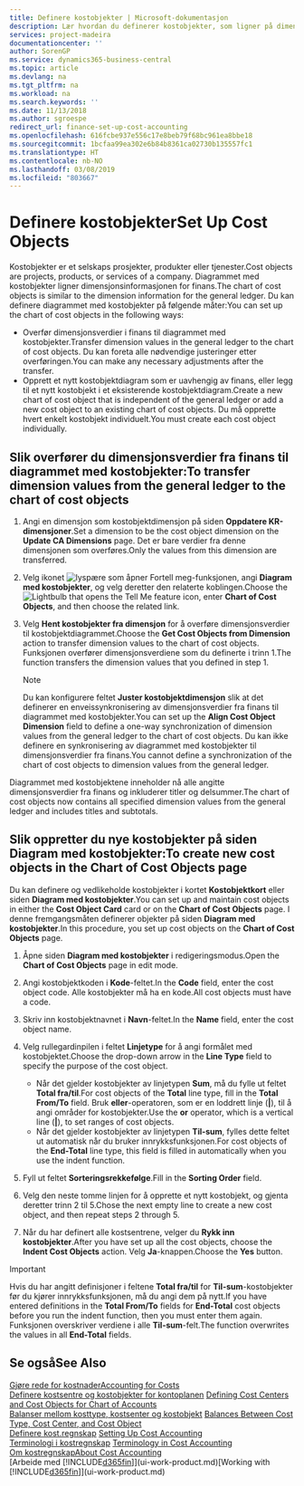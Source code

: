 ```yaml
---
title: Definere kostobjekter | Microsoft-dokumentasjon
description: Lær hvordan du definerer kostobjekter, som ligner på dimensjonene i Finans.
services: project-madeira
documentationcenter: ''
author: SorenGP
ms.service: dynamics365-business-central
ms.topic: article
ms.devlang: na
ms.tgt_pltfrm: na
ms.workload: na
ms.search.keywords: ''
ms.date: 11/13/2018
ms.author: sgroespe
redirect_url: finance-set-up-cost-accounting
ms.openlocfilehash: 616fcbe937e556c17e8beb79f68bc961ea8bbe18
ms.sourcegitcommit: 1bcfaa99ea302e6b84b8361ca02730b135557fc1
ms.translationtype: HT
ms.contentlocale: nb-NO
ms.lasthandoff: 03/08/2019
ms.locfileid: "803667"
---
```

# <a name="set-up-cost-objects"></a><span data-ttu-id="99c4c-103">Definere kostobjekter</span><span class="sxs-lookup"><span data-stu-id="99c4c-103">Set Up Cost Objects</span></span>
<span data-ttu-id="99c4c-104">Kostobjekter er et selskaps prosjekter, produkter eller tjenester.</span><span class="sxs-lookup"><span data-stu-id="99c4c-104">Cost objects are projects, products, or services of a company.</span></span> <span data-ttu-id="99c4c-105">Diagrammet med kostobjekter ligner dimensjonsinformasjonen for finans.</span><span class="sxs-lookup"><span data-stu-id="99c4c-105">The chart of cost objects is similar to the dimension information for the general ledger.</span></span> <span data-ttu-id="99c4c-106">Du kan definere diagrammet med kostobjekter på følgende måter:</span><span class="sxs-lookup"><span data-stu-id="99c4c-106">You can set up the chart of cost objects in the following ways:</span></span>  

* <span data-ttu-id="99c4c-107">Overfør dimensjonsverdier i finans til diagrammet med kostobjekter.</span><span class="sxs-lookup"><span data-stu-id="99c4c-107">Transfer dimension values in the general ledger to the chart of cost objects.</span></span> <span data-ttu-id="99c4c-108">Du kan foreta alle nødvendige justeringer etter overføringen.</span><span class="sxs-lookup"><span data-stu-id="99c4c-108">You can make any necessary adjustments after the transfer.</span></span>  
* <span data-ttu-id="99c4c-109">Opprett et nytt kostobjektdiagram som er uavhengig av finans, eller legg til et nytt kostobjekt i et eksisterende kostobjektdiagram.</span><span class="sxs-lookup"><span data-stu-id="99c4c-109">Create a new chart of cost object that is independent of the general ledger or add a new cost object to an existing chart of cost objects.</span></span> <span data-ttu-id="99c4c-110">Du må opprette hvert enkelt kostobjekt individuelt.</span><span class="sxs-lookup"><span data-stu-id="99c4c-110">You must create each cost object individually.</span></span>  

## <a name="to-transfer-dimension-values-from-the-general-ledger-to-the-chart-of-cost-objects"></a><span data-ttu-id="99c4c-111">Slik overfører du dimensjonsverdier fra finans til diagrammet med kostobjekter:</span><span class="sxs-lookup"><span data-stu-id="99c4c-111">To transfer dimension values from the general ledger to the chart of cost objects</span></span>  
1.  <span data-ttu-id="99c4c-112">Angi en dimensjon som kostobjektdimensjon på siden **Oppdatere KR-dimensjoner**.</span><span class="sxs-lookup"><span data-stu-id="99c4c-112">Set a dimension to be the cost object dimension on the **Update CA Dimensions** page.</span></span> <span data-ttu-id="99c4c-113">Det er bare verdier fra denne dimensjonen som overføres.</span><span class="sxs-lookup"><span data-stu-id="99c4c-113">Only the values from this dimension are transferred.</span></span>  
2.  <span data-ttu-id="99c4c-114">Velg ikonet ![lyspære som åpner Fortell meg-funksjonen](media/ui-search/search_small.png "Fortell hva du vil gjøre"), angi **Diagram med kostobjekter**, og velg deretter den relaterte koblingen.</span><span class="sxs-lookup"><span data-stu-id="99c4c-114">Choose the ![Lightbulb that opens the Tell Me feature](media/ui-search/search_small.png "Tell me what you want to do") icon, enter **Chart of Cost Objects**, and then choose the related link.</span></span>  
3.  <span data-ttu-id="99c4c-115">Velg **Hent kostobjekter fra dimensjon** for å overføre dimensjonsverdier til kostobjektdiagrammet.</span><span class="sxs-lookup"><span data-stu-id="99c4c-115">Choose the **Get Cost Objects from Dimension** action to transfer dimension values to the chart of cost objects.</span></span> <span data-ttu-id="99c4c-116">Funksjonen overfører dimensjonsverdiene som du definerte i trinn 1.</span><span class="sxs-lookup"><span data-stu-id="99c4c-116">The function transfers the dimension values that you defined in step 1.</span></span>  

    > [!NOTE]  
    >  <span data-ttu-id="99c4c-117">Du kan konfigurere feltet **Juster kostobjektdimensjon** slik at det definerer en enveissynkronisering av dimensjonsverdier fra finans til diagrammet med kostobjekter.</span><span class="sxs-lookup"><span data-stu-id="99c4c-117">You can set up the **Align Cost Object Dimension**  field to define a one-way synchronization of dimension values from the general ledger to the chart of cost objects.</span></span> <span data-ttu-id="99c4c-118">Du kan ikke definere en synkronisering av diagrammet med kostobjekter til dimensjonsverdier fra finans.</span><span class="sxs-lookup"><span data-stu-id="99c4c-118">You cannot define a synchronization of the chart of cost objects to dimension values from the general ledger.</span></span>  

<span data-ttu-id="99c4c-119">Diagrammet med kostobjektene inneholder nå alle angitte dimensjonsverdier fra finans og inkluderer titler og delsummer.</span><span class="sxs-lookup"><span data-stu-id="99c4c-119">The chart of cost objects now contains all specified dimension values from the general ledger and includes titles and subtotals.</span></span>  

## <a name="to-create-new-cost-objects-in-the-chart-of-cost-objects-page"></a><span data-ttu-id="99c4c-120">Slik oppretter du nye kostobjekter på siden Diagram med kostobjekter:</span><span class="sxs-lookup"><span data-stu-id="99c4c-120">To create new cost objects in the Chart of Cost Objects page</span></span>  
<span data-ttu-id="99c4c-121">Du kan definere og vedlikeholde kostobjekter i kortet **Kostobjektkort** eller siden **Diagram med kostobjekter**.</span><span class="sxs-lookup"><span data-stu-id="99c4c-121">You can set up and maintain cost objects in either the **Cost Object Card** card or on the **Chart of Cost Objects** page.</span></span> <span data-ttu-id="99c4c-122">I denne fremgangsmåten definerer objekter på siden **Diagram med kostobjekter**.</span><span class="sxs-lookup"><span data-stu-id="99c4c-122">In this procedure, you set up cost objects on the **Chart of Cost Objects** page.</span></span>  

1.  <span data-ttu-id="99c4c-123">Åpne siden **Diagram med kostobjekter** i redigeringsmodus.</span><span class="sxs-lookup"><span data-stu-id="99c4c-123">Open the **Chart of Cost Objects** page in edit mode.</span></span>  
2.  <span data-ttu-id="99c4c-124">Angi kostobjektkoden i **Kode**-feltet.</span><span class="sxs-lookup"><span data-stu-id="99c4c-124">In the **Code** field, enter the cost object code.</span></span> <span data-ttu-id="99c4c-125">Alle kostobjekter må ha en kode.</span><span class="sxs-lookup"><span data-stu-id="99c4c-125">All cost objects must have a code.</span></span>  
3.  <span data-ttu-id="99c4c-126">Skriv inn kostobjektnavnet i **Navn**-feltet.</span><span class="sxs-lookup"><span data-stu-id="99c4c-126">In the **Name** field, enter the cost object name.</span></span>  
4.  <span data-ttu-id="99c4c-127">Velg rullegardinpilen i feltet **Linjetype** for å angi formålet med kostobjektet.</span><span class="sxs-lookup"><span data-stu-id="99c4c-127">Choose the drop-down arrow in the **Line Type** field to specify the purpose of the cost object.</span></span>  

    * <span data-ttu-id="99c4c-128">Når det gjelder kostobjekter av linjetypen **Sum**, må du fylle ut feltet **Total fra/til**.</span><span class="sxs-lookup"><span data-stu-id="99c4c-128">For cost objects of the **Total** line type, fill in the **Total From/To** field.</span></span> <span data-ttu-id="99c4c-129">Bruk **eller**-operatoren, som er en loddrett linje (**&#124;**), til å angi områder for kostobjekter.</span><span class="sxs-lookup"><span data-stu-id="99c4c-129">Use the **or** operator, which is a vertical line (**&#124;**), to set ranges of cost objects.</span></span>  
    * <span data-ttu-id="99c4c-130">Når det gjelder kostobjekter av linjetypen **Til-sum**, fylles dette feltet ut automatisk når du bruker innrykksfunksjonen.</span><span class="sxs-lookup"><span data-stu-id="99c4c-130">For cost objects of the **End-Total** line type, this field is filled in automatically when you use  the indent function.</span></span>  
5.  <span data-ttu-id="99c4c-131">Fyll ut feltet **Sorteringsrekkefølge**.</span><span class="sxs-lookup"><span data-stu-id="99c4c-131">Fill in the **Sorting Order** field.</span></span>  
6.  <span data-ttu-id="99c4c-132">Velg den neste tomme linjen for å opprette et nytt kostobjekt, og gjenta deretter trinn 2 til 5.</span><span class="sxs-lookup"><span data-stu-id="99c4c-132">Chose the next empty line to create a new cost object, and then repeat steps 2 through 5.</span></span>  
7.  <span data-ttu-id="99c4c-133">Når du har definert alle kostsentrene, velger du **Rykk inn kostobjekter**.</span><span class="sxs-lookup"><span data-stu-id="99c4c-133">After you have set up all the cost objects, choose the **Indent Cost Objects** action.</span></span> <span data-ttu-id="99c4c-134">Velg **Ja**-knappen.</span><span class="sxs-lookup"><span data-stu-id="99c4c-134">Choose the **Yes** button.</span></span>  

> [!IMPORTANT]  
>  <span data-ttu-id="99c4c-135">Hvis du har angitt definisjoner i feltene **Total fra/til** for **Til-sum**-kostobjekter før du kjører innrykksfunksjonen, må du angi dem på nytt.</span><span class="sxs-lookup"><span data-stu-id="99c4c-135">If you have entered definitions in the **Total From/To** fields for **End-Total** cost objects before you run the indent function, then you must enter them again.</span></span> <span data-ttu-id="99c4c-136">Funksjonen overskriver verdiene i alle **Til-sum**-felt.</span><span class="sxs-lookup"><span data-stu-id="99c4c-136">The function overwrites the values in all **End-Total** fields.</span></span>  

## <a name="see-also"></a><span data-ttu-id="99c4c-137">Se også</span><span class="sxs-lookup"><span data-stu-id="99c4c-137">See Also</span></span>  
[<span data-ttu-id="99c4c-138">Gjøre rede for kostnader</span><span class="sxs-lookup"><span data-stu-id="99c4c-138">Accounting for Costs</span></span>](finance-manage-cost-accounting.md)  
<span data-ttu-id="99c4c-139">[Definere kostsentre og kostobjekter for kontoplanen](finance-defining-cost-centers-and-cost-objects-for-chart-of-accounts.md) </span><span class="sxs-lookup"><span data-stu-id="99c4c-139">[Defining Cost Centers and Cost Objects for Chart of Accounts](finance-defining-cost-centers-and-cost-objects-for-chart-of-accounts.md) </span></span>  
<span data-ttu-id="99c4c-140">[Balanser mellom kosttype, kostsenter og kostobjekt](finance-balances-between-cost-type-cost-center-and-cost-object.md) </span><span class="sxs-lookup"><span data-stu-id="99c4c-140">[Balances Between Cost Type, Cost Center, and Cost Object](finance-balances-between-cost-type-cost-center-and-cost-object.md) </span></span>  
<span data-ttu-id="99c4c-141">[Definere kost.regnskap](finance-set-up-cost-accounting.md) </span><span class="sxs-lookup"><span data-stu-id="99c4c-141">[Setting Up Cost Accounting](finance-set-up-cost-accounting.md) </span></span>  
<span data-ttu-id="99c4c-142">[Terminologi i kostregnskap](finance-terminology-in-cost-accounting.md) </span><span class="sxs-lookup"><span data-stu-id="99c4c-142">[Terminology in Cost Accounting](finance-terminology-in-cost-accounting.md) </span></span>  
[<span data-ttu-id="99c4c-143">Om kostregnskap</span><span class="sxs-lookup"><span data-stu-id="99c4c-143">About Cost Accounting</span></span>](finance-about-cost-accounting.md)  
<span data-ttu-id="99c4c-144">[Arbeide med [!INCLUDE[d365fin](includes/d365fin_md.md)]](ui-work-product.md)</span><span class="sxs-lookup"><span data-stu-id="99c4c-144">[Working with [!INCLUDE[d365fin](includes/d365fin_md.md)]](ui-work-product.md)</span></span>
